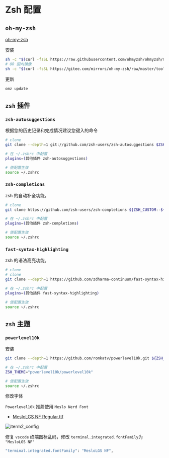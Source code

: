 # Zsh 配置

## `oh-my-zsh`

[oh-my-zsh](https://ohmyz.sh/)

安装

```sh
sh -c "$(curl -fsSL https://raw.githubusercontent.com/ohmyzsh/ohmyzsh/master/tools/install.sh)"
# OR 国内镜像
sh -c "$(curl -fsSL https://gitee.com/mirrors/oh-my-zsh/raw/master/tools/install.sh)"
```

更新

```sh
omz update
```

## `zsh` 插件

### `zsh-autosuggestions`

根据您的历史记录和完成情况建议您键入的命令

```sh
# clone
git clone --depth=1 git://github.com/zsh-users/zsh-autosuggestions $ZSH_CUSTOM/plugins/zsh-autosuggestions

# 在 ~/.zshrc 中配置
plugins=(其他插件 zsh-autosuggestions)

# 使配置生效
source ~/.zshrc
```

### `zsh-completions`

zsh 的自动补全功能。

```sh
# clone
git clone https://github.com/zsh-users/zsh-completions ${ZSH_CUSTOM:-${ZSH:-~/.oh-my-zsh}/custom}/plugins/zsh-completions

# 在 ~/.zshrc 中配置
plugins=(其他插件 zsh-completions)

# 使配置生效
source ~/.zshrc
```

### `fast-syntax-highlighting`

zsh 的语法高亮功能。

```sh
# clone
# clone
git clone --depth=1 https://github.com/zdharma-continuum/fast-syntax-highlighting.git ${ZSH_CUSTOM:-$HOME/.oh-my-zsh/custom}/plugins/fast-syntax-highlighting

# 在 ~/.zshrc 中配置
plugins=(其他插件 fast-syntax-highlighting)

# 使配置生效
source ~/.zshrc
```

## `zsh` 主题

### `powerlevel10k`

安装

```sh
git clone --depth=1 https://github.com/romkatv/powerlevel10k.git ${ZSH_CUSTOM:-$HOME/.oh-my-zsh/custom}/themes/powerlevel10k

# 在 ~/.zshrc 中配置
ZSH_THEME="powerlevel10k/powerlevel10k"

# 使配置生效
source ~/.zshrc
```

修改字体

`Powerlevel10k` 推薦使用 `Meslo Nerd Font`

- [MesloLGS NF Regular.ttf](https://steinsgate.oss-cn-hangzhou.aliyuncs.com/MesloLGS%20NF%20Regular.ttf)

![iterm2_config](https://steinsgate.oss-cn-hangzhou.aliyuncs.com/iterm2_config.jpg)

修复 `vscode` 终端图标乱码，修改 `terminal.integrated.fontFamily`为 `"MesloLGS NF"`

```sh
"terminal.integrated.fontFamily": "MesloLGS NF",
```
